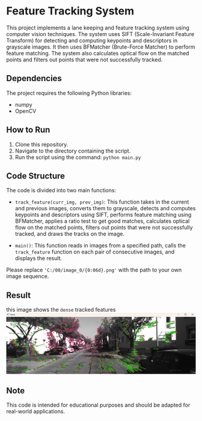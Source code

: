 # Feature Tracking System

This project implements a lane keeping and feature tracking system using computer vision techniques. The system uses SIFT (Scale-Invariant Feature Transform) for detecting and computing keypoints and descriptors in grayscale images. It then uses BFMatcher (Brute-Force Matcher) to perform feature matching. The system also calculates optical flow on the matched points and filters out points that were not successfully tracked.

## Dependencies

The project requires the following Python libraries:
- numpy
- OpenCV

## How to Run

1. Clone this repository.
2. Navigate to the directory containing the script.
3. Run the script using the command: `python main.py`

## Code Structure

The code is divided into two main functions:

- `track_feature(curr_img, prev_img)`: This function takes in the current and previous images, converts them to grayscale, detects and computes keypoints and descriptors using SIFT, performs feature matching using BFMatcher, applies a ratio test to get good matches, calculates optical flow on the matched points, filters out points that were not successfully tracked, and draws the tracks on the image.

- `main()`: This function reads in images from a specified path, calls the `track_feature` function on each pair of consecutive images, and displays the result.

Please replace `'C:/00/image_0/{0:06d}.png'` with the path to your own image sequence.
## Result
this image shows the `dense` tracked features
![result](result.png)

## Note

This code is intended for educational purposes and should be adapted for real-world applications.
